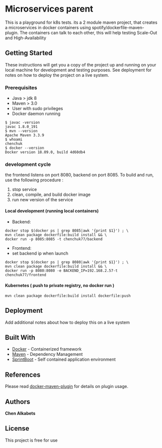 # Microservices parent

This is a playground for k8s tests. 
its a 2 module maven project, that creates a microservices in docker containers using spotify/dockerfile-maven-plugin.
The containers can talk to each other, this will help testing Scale-Out and High-Availability
## Getting Started

These instructions will get you a copy of the project up and running on your local machine for development and testing purposes. See deployment for notes on how to deploy the project on a live system.

### Prerequisites
- Java > jdk 8
- Maven > 3.0
- User with sudo privileges
- Docker daemon running 
```
$ javac -version
javac 1.8.0_191
$ mvn --version
Apache Maven 3.3.9
$ whoami
chenchuk
$ docker --version
Docker version 18.09.0, build 4d60db4
```

### development cycle
the frontend listens on port 8080, backend on port 8085.
To build and run, use the following procedure :

1. stop service
2. clean, compile, and build docker image
3. run new version of the service

#### Local development (running local containers)

- Backend:
```
docker stop $(docker ps | grep 8085|awk '{print $1}') ; \
mvn clean package dockerfile:build install && \
docker run -p 8085:8085 -t chenchuk77/backend
```
- Frontend: 
- set backend ip when launch
```
docker stop $(docker ps | grep 8080|awk '{print $1}') ; \
mvn clean package dockerfile:build install && \
docker run -p 8080:8080 -e BACKEND_IP=192.168.2.57-t chenchuk77/frontend
```
#### Kubernetes ( push to private registry, no docker run )
```
mvn clean package dockerfile:build install dockerfile:push
```

## Deployment
Add additional notes about how to deploy this on a live system

## Built With
* [Docker](http://https://www.docker.com/) - Containerized framework
* [Maven](https://maven.apache.org/) - Dependency Management
* [SprintBoot](http://spring.io/projects/spring-boot) - Self contained application environment

## References
Please read [docker-maven-plugin](https://github.com/spotify/docker-maven-plugin) for details on plugin usage.

## Authors
 **Chen Alkabets**

## License
This project is free for use



















